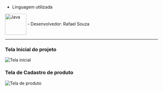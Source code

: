-  Linguagem utilizada
<img align="center" alt="Java" width="70px" src="https://www.qftest.com/fileadmin/Webdata/logos-icons/JavaFX.png?style=for-the-badge&logo=java&logoColor=write">
- Desenvolvedor: Rafael Souza
  <hr>

### Tela Inicial do projeto
![Tela inicial](https://github.com/user-attachments/assets/2739fa33-ffd0-4bdf-825a-427fbd8e669a)
### Tela de Cadastro de produto
![Tela de produto](https://github.com/user-attachments/assets/7dfc22d1-c9c3-483c-a9ea-a9da583e5a69)
